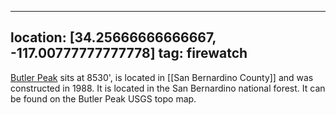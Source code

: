 
---
location: [34.25666666666667, -117.00777777777778]
tag: firewatch
---

[Butler Peak](http://www.peakbagging.com/CALookoutPhotos/ButlerPk.html) sits at 8530', is located in [[San Bernardino County]] and was constructed in 1988. It is located in the San Bernardino national forest. It can be found on the Butler Peak USGS topo map.
